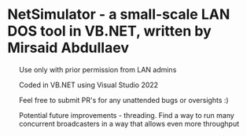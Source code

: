 # NetSimulator - a small-scale LAN DOS tool in VB.NET, written by Mirsaid Abdullaev
<ul>Use only with prior permission from LAN admins</ul>
<ul>Coded in VB.NET using Visual Studio 2022</ul>
<ul>Feel free to submit PR's for any unattended bugs or oversights :)</ul>
<ul>Potential future improvements - threading. Find a way to run many concurrent broadcasters in a way that allows even more throughput</ul>
